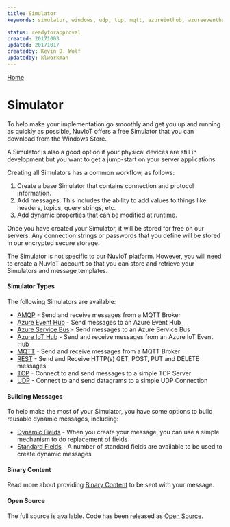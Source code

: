 ```yaml
---
title: Simulator
keywords: simulator, windows, udp, tcp, mqtt, azureiothub, azureeventhub, rest

status: readyforapproval
created: 20171003
updated: 20171017
createdby: Kevin D. Wolf
updatedby: klworkman
---
```

[Home](../Index.md)

# Simulator

To help make your implementation go smoothly and get you up and running as quickly as possible, NuvIoT offers a free Simulator that you
can download from the Windows Store.

A Simulator is also a good option if your physical devices are still in development but you want to get a jump-start on your server applications.

Creating all Simulators has a common workflow, as follows:
1. Create a base Simulator that contains connection and protocol information.
2. Add messages. This includes the ability to add values to things like headers, topics, query strings, etc.
3. Add dynamic properties that can be modified at runtime.

Once you have created your Simulator, it will be stored for free on our servers.  Any connection strings or passwords that you define will be stored in our encrypted secure storage.

The Simulator is not specific to our NuvIoT platform.  However, you will need to create a NuvIoT account so that you can store and retrieve your Simulators and message templates.

#### Simulator Types
The following Simulators are available:

* [AMQP](AMQP.md) - Send and receive messages from a MQTT Broker
* [Azure Event Hub](AzureEventHub.md) - Send messages to an Azure Event Hub
* [Azure Service Bus](AzureServiceBus.md) - Send messages to an Azure Service Bus
* [Azure IoT Hub](AzureIoTHub.md) - Send and receive messages from an Azure IoT Event Hub
* [MQTT](MQTT.md) - Send and receive messages from a MQTT Broker
* [REST](REST.md) - Send and Receive HTTP(s) GET, POST, PUT and DELETE messages 
* [TCP](TCP.md) - Connect to and send messages to a simple TCP Server
* [UDP](UDP.md) - Connect to and send datagrams to a simple UDP Connection

#### Building Messages
To help make the most of your Simulator, you have some options to build reusable dynamic messages, including:

* [Dynamic Fields](DynamicFields.md) - When you create your message, you can use a simple mechanism to do replacement of fields
* [Standard Fields](StandardFields.md) - A number of standard fields are available to be used to create dynamic messages

#### Binary Content
Read more about providing [Binary Content](BinaryContent.md) to be sent with your message.

#### Open Source
The full source is available. Code has been released as [Open Source](Opensource.md).

